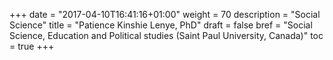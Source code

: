 +++
date = "2017-04-10T16:41:16+01:00"
weight = 70
description = "Social Science"
title = "Patience Kinshie Lenye, PhD"
draft = false
bref =  "Social Science, Education and Political studies (Saint Paul University, Canada)"
toc = true
+++
